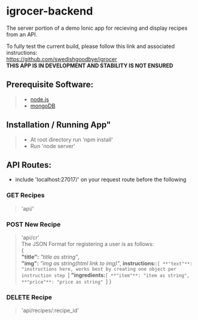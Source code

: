 # igrocer-backend

The server portion of a demo Ionic app for recieving and display recipes from an API.

To fully test the current build, please follow this link and associated instructions:  
https://github.com/swedishgoodbye/igrocer  
**THIS APP IS IN DEVELOPMENT AND STABILITY IS NOT ENSURED**

## Prerequisite Software:  
> * [node.js](https://nodejs.org/en/) 
> * [mongoDB](https://www.mongodb.com/)  


## Installation / Running App"
> * At root directory run 'npm install'
> * Run 'node server'  

## API Routes:  
* include 'localhost:27017/' on your request route before the following  
  
### GET Recipes
> 'api/'  
  
### POST New Recipe  
> 'api/cr'  
> The JSON Format for registering a user is as follows:  
> {  
>  **"title":** _"title as string"_,  
>  **"img":** _"img as string(html link to img)"_,
>  **instructions:**:`[
>                     **"text"**: "instructions here, works best by creating one object per instruction step
>                   `]
>   **"ingredients:**`[
>                     **"item"**: "item as string",
>                     **"price"**: "price as string"
>                    `]
> }
  
### DELETE Recipe
> 'api/recipes/:recipe_id'
